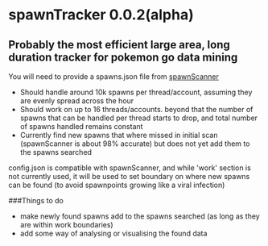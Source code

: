 # spawnTracker 0.0.2(alpha)
## Probably the most efficient large area, long duration tracker for pokemon go data mining

You will need to provide a spawns.json file from [spawnScanner](https://github.com/TBTerra/spawnScan)

- Should handle around 10k spawns per thread/account, assuming they are evenly spread across the hour
- Should work on up to 16 threads/accounts. beyond that the number of spawns that can be handled per thread starts to drop, and total number of spawns handled remains constant
- Currently find new spawns that where missed in initial scan (spawnScanner is about 98% accurate) but does not yet add them to the spawns searched

config.json is compatible with spawnScanner, and while 'work' section is not currently used, it will be used to set boundary on where new spawns can be found (to avoid spawnpoints growing like a viral infection)

###Things to do

- make newly found spawns add to the spawns searched (as long as they are within work boundaries)
- add some way of analysing or visualising the found data